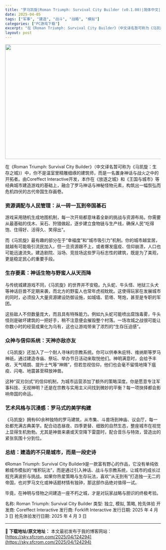 ```yaml
---
title: "罗马凯旋|Roman Triumph: Survival City Builder (v0.1.00)|简体中文|2.41G"
date: 2025-04-05
tags: ["军事", "建造", "战斗", "战略", "模拟"]
categories: ["PC游戏下载"]
excerpt: "在《Roman Triumph: Survival City Builder》（中文译名暂可称为《马凯旋：生存之城》）中，你不是温室里精雕细琢的建筑师，而是一名置身神话与战火之中的开拓者。由Coreffect Interactive开发，本作在《放逐之城》和《王国与城市》等经典城市建造游戏的基础上，&hellip;"
layout: post
---
```


<img class="aligncenter size-full wp-image-124295" src="https://sky.sfcrom.com/wp-content/uploads/2025/04/2025040514192231.webp" alt="" width="660" height="370" />
<p class="" data-start="110" data-end="297">在《Roman Triumph: Survival City Builder》（中文译名暂可称为《马凯旋：生存之城》）中，你不是温室里精雕细琢的建筑师，而是一名置身神话与战火之中的开拓者。由Coreffect Interactive开发，本作在《放逐之城》和《王国与城市》等经典城市建造游戏的基础上，融合了罗马神话与神秘怪物元素，构筑出一幅恢弘而危机四伏的古代帝国生存画卷。</p>

<h3 class="" data-start="299" data-end="323">资源调配与人民管理：从一砖一瓦到帝国基石</h3>
<p class="" data-start="325" data-end="411">游戏采用随机生成地图机制，每一次开局都意味着全新的挑战与资源布局。你需要从最基础的伐木、采石、狩猎做起，逐步建立食物链与生产线，确保人民“吃得饱、住得好、活得久、笑得出”。</p>
<p class="" data-start="413" data-end="535">而《马凯旋》最有趣的部分在于“幸福度”和“城市吸引力”机制。你的城市越宜居，就越有可能吸引流民加入，但一旦资源跟不上，或者爆发瘟疫、信仰崩溃，人口也可能迅速流失。建造剧院、浴场、竞技场这些罗马标志性的建筑，既是为了美观，更是稳定民心的重要手段。</p>

<h3 class="" data-start="537" data-end="558">生存要素：神话生物与野蛮人从天而降</h3>
<p class="" data-start="560" data-end="670">与传统城建游戏不同，《马凯旋》的世界并不安稳。九头蛇、牛头怪、地狱三头犬等神话巨兽不定期来袭，而北方的野蛮人也常年虎视眈眈。这使得玩家在发展城市的同时，必须投入大量资源建设防御设施，如城墙、箭塔、弩炮，甚至是专职的军团。</p>
<p class="" data-start="672" data-end="777">这些敌人不但数量庞大，而且具有特殊能力。例如九头蛇可能喷出腐蚀毒雾，牛头怪则是破坏建筑的一把好手，稍不注意便会摧毁整个村落。一场攻城之战很可能让你数小时的经营成果化为乌有，这也让游戏带来了浓烈的“生存压迫感”。</p>

<h3 class="" data-start="779" data-end="797">众神与信仰系统：天神亦敌亦友</h3>
<p class="" data-start="799" data-end="920">《马凯旋》还加入了一个耐人寻味的宗教系统。你可以供奉朱庇特、维纳斯等罗马神祇，通过建造寺庙、祭坛、举办节日活动来取悦他们。神明满意时，会给予丰收、天气晴朗、提升士气等“神赐”，但若忽视信仰，他们也会毫不留情地降下瘟疫、闪电、地震甚至释放神兽。</p>
<p class="" data-start="922" data-end="1002">这种“双刃剑式”的信仰机制，为城市运营添加了额外的策略深度。你是愿意专注军事科技、无视神明？还是在宗教与实用主义间找到微妙的平衡？每一项抉择都会影响帝国的命运。</p>

<h3 class="" data-start="1004" data-end="1025">艺术风格与沉浸感：罗马式的美学构建</h3>
<p class="" data-start="1027" data-end="1144">《马凯旋》拥有60余种独特的罗马建筑，从市集、斗兽场到神庙、议会厅，每一处都充满古典美学。配合动态昼夜、四季更替、细致的自然生态，整座城市在视觉上显得生机勃勃。尤其是神兽来袭或天空降下雷霆时，配合音乐与特效，营造出的紧张氛围十分到位。</p>

<h3 class="" data-start="1146" data-end="1168">总结：建造的不只是城市，而是一段史诗</h3>
<p class="" data-start="1170" data-end="1330">《Roman Triumph: Survival City Builder》是一款富有野心的作品，它没有单纯依赖城市模拟的“堆积玩法”，而是通过引入神话、战斗与宗教系统，让城市的成长过程充满波折与挑战。如果你热爱策略与生存玩法，喜欢“从无到有”打造独一无二的帝国，也对罗马文化或神话题材情有独钟，那这部作品绝对值得一试。</p>
<p class="" data-start="1332" data-end="1368">毕竟，在神明与怪物之间建造一座不朽之城，才是对玩家战略与胆识的终极考验。</p>
名称: Roman Triumph: Survival City Builder
类型: 独立, 模拟, 策略, 抢先体验
开发商: Coreffect Interactive
发行商: Forklift Interactive
发行日期: 2025 年 4 月 3 日
抢先体验发行日期: 2025 年 4 月 3 日

---
📖 **下载地址/原文地址：** 本文最初发布于我的博客网站：[https://sky.sfcrom.com/2025/04/124294](https://sky.sfcrom.com/2025/04/124294)
